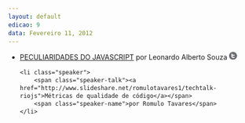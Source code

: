 ```yaml
---
layout: default
edicao: 9
data: Fevereiro 11, 2012
---
```

<ul class="speakers">
     <li class="speaker">
        <span class="speaker-talk"><a href="http://leobetosouza.github.com/Palestra-Peculiaridades-do-JavaScript/#/">PECULIARIDADES DO JAVASCRIPT</a></span>
        <span class="speaker-name">por Leonardo Alberto Souza</span>
        <a class="speaker-social" href="https://twitter.com/LEOBETOSOUZA
">
            <img src="/img/t.png" alt="twitter">
        </a>
    </li>

    <li class="speaker">
        <span class="speaker-talk"><a href="http://www.slideshare.net/romulotavares1/techtalk-riojs">Métricas de qualidade de código</a></span>
        <span class="speaker-name">por Romulo Tavares</span>
    </li>
</ul>